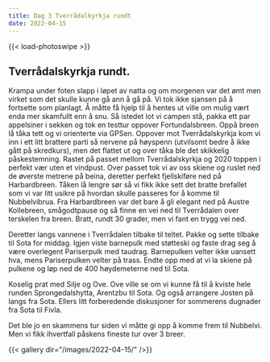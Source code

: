 ```yaml
---
title: Dag 3 Tverrådalkyrkja rundt
date: 2022-04-15
---
```

{{< load-photoswipe >}}

## Tverrådalskyrkja rundt.

Krampa under foten slapp i løpet av natta og om morgenen var det ømt men virket som det skulle kunne gå ann å gå på. Vi tok ikke sjansen på å fortsette som planlagt. Å måtte få hjelp til å hentes ut ville om mulig vært enda mer skamfullt enn å snu.
Så istedet lot vi campen stå, pakka ett par appelsiner i sekken og tok en testtur oppover Fortundalsbreen. Oppå breen lå tåka tett og vi orienterte via GPSen. Oppover mot Tverrådalskyrkja kom vi inn i ett litt brattere parti så nervene på høyspenn (utvilsomt bedre å ikke gått på skredkurs), men det flattet ut og over tåka ble det skikkelig påskestemning. Rastet på passet mellom Tverrådalskyrkja og 2020 toppen i perfekt vær uten et vindpust. Over passet tok vi av oss skiene og ruslet ned de øverste metrene på beina, deretter perfekt fjellskiføre ned på Harbardbreen. Tåken lå lengre sør så vi fikk ikke sett det bratte brefallet som vi var litt usikre på hvordan skulle passeres for å komme til Nubbelvibrua. Fra Harbardbreen var det bare å gli elegant ned på Austre Kollebreen, smågodtpause og så finne en vei ned til Tverrådalen over terskelen fra breen. Bratt, rundt 30 grader, men vi fant en trygg vei ned.

Deretter langs vannene i Tverrådalen tilbake til teltet.
Pakke og sette tilbake til Sota for middag. Igjen viste barnepulk med støtteski og faste drag seg å være overlegent Pariserpulk med taudrag. Barnepulken velter ikke uansett hva, mens Pariserpulken velter på trass. Endte opp med at vi la skiene på pulkene og løp ned de 400 høydemeterne ned til Sota.

Koselig prat med Silje og Ove. Ove ville se om vi kunne få til å kviste hele runden Sprongedalshytta, Arentzbu til Sota. Og også arrangere Josten på langs fra Sota. Ellers litt forberedende diskusjoner for sommerens dugnader fra Sota til Fivla.

Det ble jo en skammens tur siden vi måtte gi opp å komme frem til Nubbelvi. Men vi fikk ihvertfall påskens fineste tur over 3 breer.

{{< gallery dir="/images/2022-04-15/" />}}
